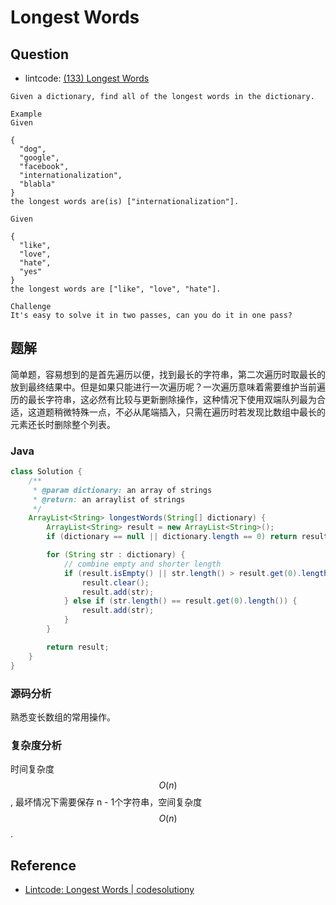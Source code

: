 # Longest Words

## Question

* lintcode: [\(133\) Longest Words](http://www.lintcode.com/en/problem/longest-words/)

```text
Given a dictionary, find all of the longest words in the dictionary.

Example
Given

{
  "dog",
  "google",
  "facebook",
  "internationalization",
  "blabla"
}
the longest words are(is) ["internationalization"].

Given

{
  "like",
  "love",
  "hate",
  "yes"
}
the longest words are ["like", "love", "hate"].

Challenge
It's easy to solve it in two passes, can you do it in one pass?
```

## 题解

简单题，容易想到的是首先遍历以便，找到最长的字符串，第二次遍历时取最长的放到最终结果中。但是如果只能进行一次遍历呢？一次遍历意味着需要维护当前遍历的最长字符串，这必然有比较与更新删除操作，这种情况下使用双端队列最为合适，这道题稍微特殊一点，不必从尾端插入，只需在遍历时若发现比数组中最长的元素还长时删除整个列表。

### Java

```java
class Solution {
    /**
     * @param dictionary: an array of strings
     * @return: an arraylist of strings
     */
    ArrayList<String> longestWords(String[] dictionary) {
        ArrayList<String> result = new ArrayList<String>();
        if (dictionary == null || dictionary.length == 0) return result;

        for (String str : dictionary) {
            // combine empty and shorter length
            if (result.isEmpty() || str.length() > result.get(0).length()) {
                result.clear();
                result.add(str);
            } else if (str.length() == result.get(0).length()) {
                result.add(str);
            }
        }

        return result;
    }
}
```

### 源码分析

熟悉变长数组的常用操作。

### 复杂度分析

时间复杂度 $$O(n)$$, 最坏情况下需要保存 n - 1个字符串，空间复杂度 $$O(n)$$.

## Reference

* [Lintcode: Longest Words \| codesolutiony](https://codesolutiony.wordpress.com/2015/06/07/lintcode-longest-words/)

